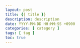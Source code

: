 ```yaml
---
layout: post
title: {{ title }}
description: description
date: YYYY-MM-DD HH:MM:SS +0900
categories: [ category ]
tags: [ tag ]
toc: true
---
```

